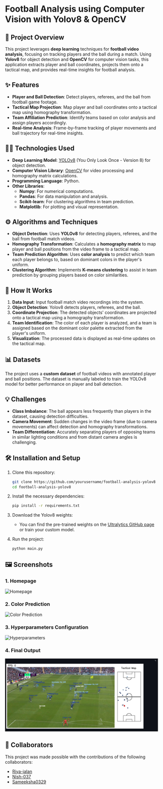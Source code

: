 # Football Analysis using Computer Vision with Yolov8 & OpenCV

## 📖 Project Overview
This project leverages **deep learning** techniques for **football video analysis**, focusing on tracking players and the ball during a match. Using **Yolov8** for object detection and **OpenCV** for computer vision tasks, this application extracts player and ball coordinates, projects them onto a tactical map, and provides real-time insights for football analysis.

## ✨ Features
- **Player and Ball Detection**: Detect players, referees, and the ball from football game footage.
- **Tactical Map Projection**: Map player and ball coordinates onto a tactical map using homography transformation.
- **Team Affiliation Prediction**: Identify teams based on color analysis and assign players accordingly.
- **Real-time Analysis**: Frame-by-frame tracking of player movements and ball trajectory for real-time insights.

## 🧑‍💻 Technologies Used
- **Deep Learning Model**: [YOLOv8](https://github.com/ultralytics/yolov8) (You Only Look Once - Version 8) for object detection.
- **Computer Vision Library**: [OpenCV](https://opencv.org/) for video processing and homography matrix calculations.
- **Programming Language**: Python.
- **Other Libraries**:
  - **Numpy**: For numerical computations.
  - **Pandas**: For data manipulation and analysis.
  - **Scikit-learn**: For clustering algorithms in team prediction.
  - **Matplotlib**: For plotting and visual representation.
  
## ⚙️ Algorithms and Techniques
- **Object Detection**: Uses **YOLOv8** for detecting players, referees, and the ball from football match videos.
- **Homography Transformation**: Calculates a **homography matrix** to map player and ball positions from the video frame to a tactical map.
- **Team Prediction Algorithm**: Uses **color analysis** to predict which team each player belongs to, based on dominant colors in the player's uniform.
- **Clustering Algorithm**: Implements **K-means clustering** to assist in team prediction by grouping players based on color similarities.

## 🚀 How It Works
1. **Data Input**: Input football match video recordings into the system.
2. **Object Detection**: Yolov8 detects players, referees, and the ball.
3. **Coordinate Projection**: The detected objects' coordinates are projected onto a tactical map using a homography transformation.
4. **Team Identification**: The color of each player is analyzed, and a team is assigned based on the dominant color palette extracted from the player's uniform.
5. **Visualization**: The processed data is displayed as real-time updates on the tactical map.

## 📊 Datasets
The project uses a **custom dataset** of football videos with annotated player and ball positions. The dataset is manually labeled to train the YOLOv8 model for better performance on player and ball detection.

## 💡 Challenges
- **Class Imbalance**: The ball appears less frequently than players in the dataset, causing detection difficulties.
- **Camera Movement**: Sudden changes in the video frame (due to camera movements) can affect detection and homography transformations.
- **Team Differentiation**: Accurately separating players of opposing teams in similar lighting conditions and from distant camera angles is challenging.

## 🛠️ Installation and Setup
1. Clone this repository:
   ```bash
   git clone https://github.com/yourusername/football-analysis-yolov8
   cd football-analysis-yolov8
   ```
2. Install the necessary dependencies:
   ```bash
   pip install -r requirements.txt
   ```
3. Download the Yolov8 weights:
   - You can find the pre-trained weights on the [Ultralytics GitHub page](https://github.com/ultralytics/yolov8) or train your custom model.

4. Run the project:
   ```bash
   python main.py
   ```

## 🖼️ Screenshots

### 1. Homepage
![Homepage](./screenshots/homepage.jpg)

### 2. Color Prediction
![Color Prediction](./screenshots/color%20prediction.jpg)

### 3. Hyperparameters Configuration
![Hyperparameters](./screenshots/Hyper%20parameters.jpg)

### 4. Final Output
![Output](./screenshots/output.jpg)



## 🤝 Collaborators
This project was made possible with the contributions of the following collaborators:
- [Riya-jalan](https://github.com/Riya-jalan)
- [Nish-037](https://github.com/Nish-037)
- [Sameeksha0329](https://github.com/Sameeksha0329)

